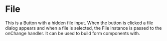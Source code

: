# File

This is a Button with a hidden file input. When the button is clicked a file dialog appears and when a file is selected, the File instance is passed to the onChange handler. It can be used to build form components with.
